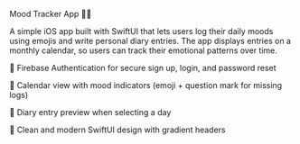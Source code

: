 Mood Tracker App 🌙✨

A simple iOS app built with SwiftUI that lets users log their daily moods using emojis and write personal diary entries. The app displays entries on a monthly calendar, so users can track their emotional patterns over time.

🔑 Firebase Authentication for secure sign up, login, and password reset

📅 Calendar view with mood indicators (emoji + question mark for missing logs)

📝 Diary entry preview when selecting a day

🎨 Clean and modern SwiftUI design with gradient headers
